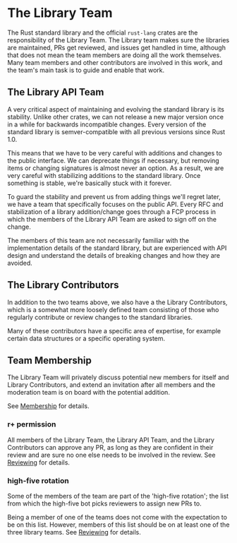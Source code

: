 # The Library Team

The Rust standard library and the official `rust-lang` crates are
the responsibility of the Library Team.
The Library team makes sure the libraries are maintained,
PRs get reviewed, and issues get handled in time,
although that does not mean the team members are doing all the work themselves.
Many team members and other contributors are involved in this work,
and the team's main task is to guide and enable that work.

## The Library API Team

A very critical aspect of maintaining and evolving the standard library is its stability.
Unlike other crates, we can not release a new major version once in a while for backwards
incompatible changes. Every version of the standard library is semver-compatible
with all previous versions since Rust 1.0.

This means that we have to be very careful with additions and changes to the public interface.
We can deprecate things if necessary,
but removing items or changing signatures is almost never an option.
As a result, we are very careful with stabilizing additions to the standard library.
Once something is stable, we're basically stuck with it forever.

To guard the stability and prevent us from adding things we'll regret later,
we have a team that specifically focuses on the public API.
Every RFC and stabilization of a library addition/change goes through a FCP process
in which the members of the Library API Team are asked to sign off on the change.

The members of this team are not necessarily familiar with the implementation details
of the standard library, but are experienced with API design and understand the details
of breaking changes and how they are avoided.

## The Library Contributors

In addition to the two teams above, we also have a the Library Contributors,
which is a somewhat more loosely defined team consisting of those who regularly contribute
or review changes to the standard libraries.

Many of these contributors have a specific area of expertise,
for example certain data structures or a specific operating system.

## Team Membership

The Library Team will privately discuss potential new members for itself and Library Contributors,
and extend an invitation after all members and the moderation team is on board with the potential addition.

See [Membership](./membership.md) for details.

### r+ permission

All members of the Library Team, the Library API Team, and the Library Contributors
can approve any PR, as long as they are confident in their review
and are sure no one else needs to be involved in the review.
See [Reviewing](./reviewing.md) for details.

### high-five rotation

Some of the members of the team are part of the 'high-five rotation';
the list from which the high-five bot picks reviewers to assign new PRs to.

Being a member of one of the teams does not come with the expectation to be on this list.
However, members of this list should be on at least one of the three library teams.
See [Reviewing](./reviewing.md) for details.
